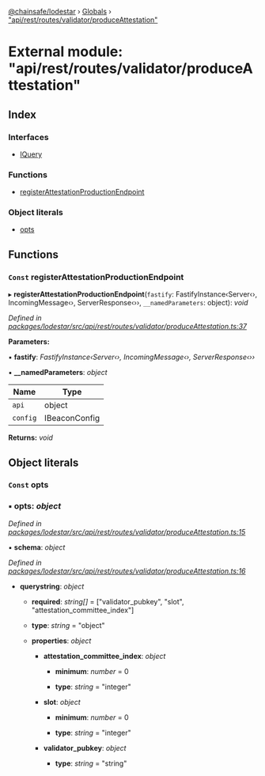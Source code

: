 [@chainsafe/lodestar](../README.md) › [Globals](../globals.md) › ["api/rest/routes/validator/produceAttestation"](_api_rest_routes_validator_produceattestation_.md)

# External module: "api/rest/routes/validator/produceAttestation"

## Index

### Interfaces

* [IQuery](../interfaces/_api_rest_routes_validator_produceattestation_.iquery.md)

### Functions

* [registerAttestationProductionEndpoint](_api_rest_routes_validator_produceattestation_.md#const-registerattestationproductionendpoint)

### Object literals

* [opts](_api_rest_routes_validator_produceattestation_.md#const-opts)

## Functions

### `Const` registerAttestationProductionEndpoint

▸ **registerAttestationProductionEndpoint**(`fastify`: FastifyInstance‹Server‹›, IncomingMessage‹›, ServerResponse‹››, `__namedParameters`: object): *void*

*Defined in [packages/lodestar/src/api/rest/routes/validator/produceAttestation.ts:37](https://github.com/ChainSafe/lodestar/blob/3dee40678/packages/lodestar/src/api/rest/routes/validator/produceAttestation.ts#L37)*

**Parameters:**

▪ **fastify**: *FastifyInstance‹Server‹›, IncomingMessage‹›, ServerResponse‹››*

▪ **__namedParameters**: *object*

Name | Type |
------ | ------ |
`api` | object |
`config` | IBeaconConfig |

**Returns:** *void*

## Object literals

### `Const` opts

### ▪ **opts**: *object*

*Defined in [packages/lodestar/src/api/rest/routes/validator/produceAttestation.ts:15](https://github.com/ChainSafe/lodestar/blob/3dee40678/packages/lodestar/src/api/rest/routes/validator/produceAttestation.ts#L15)*

▪ **schema**: *object*

*Defined in [packages/lodestar/src/api/rest/routes/validator/produceAttestation.ts:16](https://github.com/ChainSafe/lodestar/blob/3dee40678/packages/lodestar/src/api/rest/routes/validator/produceAttestation.ts#L16)*

* **querystring**: *object*

  * **required**: *string[]* = ["validator_pubkey", "slot", "attestation_committee_index"]

  * **type**: *string* = "object"

  * **properties**: *object*

    * **attestation_committee_index**: *object*

      * **minimum**: *number* = 0

      * **type**: *string* = "integer"

    * **slot**: *object*

      * **minimum**: *number* = 0

      * **type**: *string* = "integer"

    * **validator_pubkey**: *object*

      * **type**: *string* = "string"
